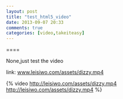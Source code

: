 ```yaml
---
layout: post
title: "test_html5_video"
date: 2013-09-07 20:33
comments: true
categories: [video,takeiteasy]
---
```


====

None,just test the video

link: www.leisiwo.com/assets/dizzy.mp4

{% video http://leisiwo.com/assets/dizzy.mp4 http://leisiwo.com/assets/dizzy.mp4 %}
